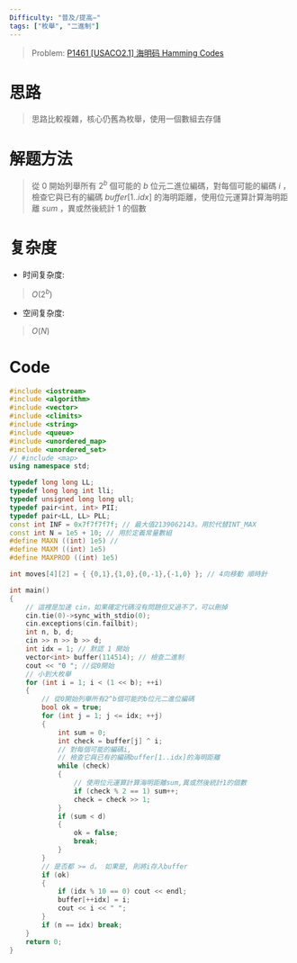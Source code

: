 ```yaml
---
Difficulty: "普及/提高−"
tags: ["枚舉", "二進制"]
---
```


> Problem: [P1461 [USACO2.1] 海明码 Hamming Codes](https://www.luogu.com.cn/problem/P1461)

# 思路
> 思路比較複雜，核心仍舊為枚舉，使用一個數組去存儲

# 解题方法
> 從 $0$ 開始列舉所有 $2^b$ 個可能的 $b$ 位元二進位編碼，對每個可能的編碼 $i$ ，檢查它與已有的編碼 $buffer[1..idx]$ 的海明距離，使用位元運算計算海明距離 $sum$ ，異或然後統計 $1$ 的個數

# 复杂度
- 时间复杂度:
> $O(2^b)$

- 空间复杂度:
> $O(N)$
  
# Code
```C++ 
#include <iostream>
#include <algorithm>
#include <vector>
#include <climits>
#include <string>
#include <queue>
#include <unordered_map>
#include <unordered_set>
// #include <map>
using namespace std;

typedef long long LL;
typedef long long int lli;
typedef unsigned long long ull;
typedef pair<int, int> PII;
typedef pair<LL, LL> PLL;
const int INF = 0x7f7f7f7f; // 最大值2139062143。用於代替INT_MAX 
const int N = 1e5 + 10; // 用於定義常量數組
#define MAXN ((int) 1e5) //
#define MAXM ((int) 1e5)
#define MAXPROD ((int) 1e5)

int moves[4][2] = { {0,1},{1,0},{0,-1},{-1,0} }; // 4向移動 順時針

int main()
{
	// 這裡是加速 cin，如果確定代碼沒有問題但又過不了，可以刪掉
	cin.tie(0)->sync_with_stdio(0);
	cin.exceptions(cin.failbit);
	int n, b, d;
	cin >> n >> b >> d;
	int idx = 1; // 默認 1 開始
	vector<int> buffer(114514); // 檢查二進制
	cout << "0 "; //從0開始
	// 小到大枚舉
	for (int i = 1; i < (1 << b); ++i)
	{
		// 從0開始列舉所有2^b個可能的b位元二進位編碼
		bool ok = true;
		for (int j = 1; j <= idx; ++j)
		{
			int sum = 0;
			int check = buffer[j] ^ i;
			// 對每個可能的編碼i, 
			// 檢查它與已有的編碼buffer[1..idx]的海明距離
			while (check)
			{
				// 使用位元運算計算海明距離sum,異或然後統計1的個數
				if (check % 2 == 1) sum++;
				check = check >> 1;
			}
			if (sum < d)
			{
				ok = false;
				break;
			}
		}
		// 是否都 >= d。 如果是, 則將i存入buffer
		if (ok)
		{
			if (idx % 10 == 0) cout << endl;
			buffer[++idx] = i;
			cout << i << " ";
		}
		if (n == idx) break;
	}
	return 0;
}
```